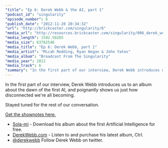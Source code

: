 ```yaml
---
"title": "Ep 6: Derek Webb & the AI, part 1"
"podcast_id": "singularity"
"episode_number": 6
"publish_date": "2012-11-20 20:34:32"
"url": "http://brickcaster.com/singularity/6"
"media_url": "http://resources.brickcaster.com/singularity/006_derek_webb_1.mp3"
"media_length": 1592.50285
"media_size": 63782546
"media_title": "Ep 6: Derek Webb, part 1"
"media_artist": "Micah Redding, Ryan Hogan & John Yates"
"media_album": "Broadcast From The Singularity"
"media_year": 2012
"media_track": 6
"summary": "In the first part of our interview, Derek Webb introduces us to an album about the dawn of the first AI, and poignantly shows us just how disconnected we're all becoming. Stayed tuned for the rest of our conversation."
---
```

In the first part of our interview, Derek Webb introduces us to an album about the dawn of the first AI, and poignantly shows us just how disconnected we're all becoming.

Stayed tuned for the rest of our conversation.

[Get the shownotes here.](http://brickcaster.com/singularity/6)

- [Sola-mi](http://sola-mi.com/) - Download his album about the first Artificial Intelligence for free.
- [DerekWebb.com](http://www.derekwebb.com/) - Listen to and purchase his latest album, Ctrl.
- [@derekwebb](https://twitter.com/derekwebb) Follow Derek Webb on twitter.



